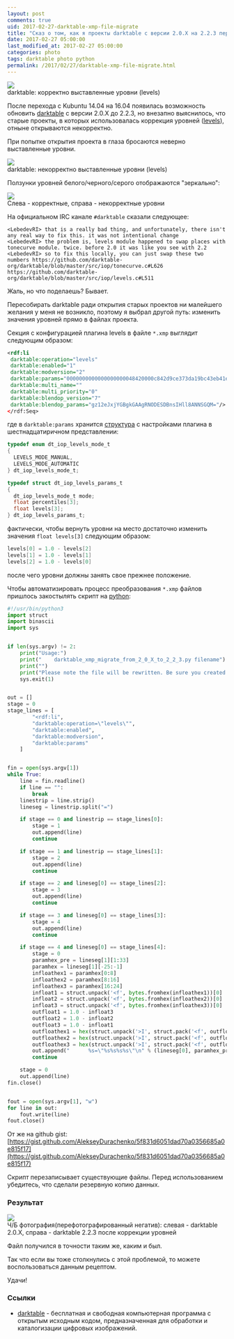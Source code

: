 ```yaml
---
layout: post
comments: true
uid: 2017-02-27-darktable-xmp-file-migrate
title: "Сказ о том, как я проекты darktable с версии 2.0.X на 2.2.3 переводил"
date: 2017-02-27 05:00:00
last_modified_at: 2017-02-27 05:00:00
categories: photo
tags: darktable photo python
permalink: /2017/02/27/darktable-xmp-file-migrate.html
---
```


<div class="post-image-container">
<a href="/img/posts/2017-02-27-darktable-xmp-file-migrate/levels-after.png">
<img class="post-image-img" src="/img/posts/2017-02-27-darktable-xmp-file-migrate/levels-after.png">
</a>
<div class="post-image-caption">darktable: корректно выставленные уровни (levels)</div>
</div>

После перехода с Kubuntu 14.04 на 16.04 появилась возможность обновить
[darktable][darktable] с версии 2.0.X до 2.2.3, но внезапно выяснилось, что
старые проекты, в которых использовалась коррекция уровней ([levels][darktable_levels]),
отныне открываются некорректно.

<!--more-->

При попытке открытия проекта в глаза бросаются неверно выставленные уровни.

<div class="post-image-container">
<a href="/img/posts/2017-02-27-darktable-xmp-file-migrate/levels-before.png">
<img class="post-image-img" src="/img/posts/2017-02-27-darktable-xmp-file-migrate/levels-before.png">
</a>
<div class="post-image-caption">darktable: некорректно выставленные уровни (levels)</div>
</div>

Ползунки уровней белого/черного/серого отображаются "зеркально":

<div class="post-image-container">
<a href="/img/posts/2017-02-27-darktable-xmp-file-migrate/levels-before-and-after.png">
<img class="post-image-img" src="/img/posts/2017-02-27-darktable-xmp-file-migrate/levels-before-and-after.png">
</a>
<div class="post-image-caption">Слева - корректные, справа - некорректные уровни</div>
</div>

На официальном IRC канале `#darktable` сказали следующее:

```
<LebedevRI> that is a really bad thing, and unfortunately, there isn't any real way to fix this. it was not intentional change
<LebedevRI> the problem is, levels module happened to swap places with tonecurve module. twice. before 2.0 it was like you see with 2.2
<LebedevRI> so to fix this locally, you can just swap these two numbers https://github.com/darktable-org/darktable/blob/master/src/iop/tonecurve.c#L626 https://github.com/darktable-org/darktable/blob/master/src/iop/levels.c#L511
```

Жаль, но что поделаешь? Бывает.

Пересобирать darktable ради открытия старых проектов ни малейшего желания
у меня не возникло, поэтому я выбрал другой путь: изменить значения
уровней прямо в файлах проекта.

Секция с конфигурацией плагина levels в файле `*.xmp` выглядит следующим образом:

```xml
<rdf:li
 darktable:operation="levels"
 darktable:enabled="1"
 darktable:modversion="2"
 darktable:params="0000000000000000000048420000c842d9ce373da19bc43eb41e393f"
 darktable:multi_name=""
 darktable:multi_priority="0"
 darktable:blendop_version="7"
 darktable:blendop_params="gz12eJxjYGBgkGAAgRNODESDBnsIHll8ANNSGQM="/>
</rdf:Seq>
```

где в `darktable:params` хранится [структура](https://github.com/darktable-org/darktable/blob/master/src/iop/levels.c#L65-L70) с настройками плагина в шестнадцатиричном представлении:

```c
typedef enum dt_iop_levels_mode_t
{
  LEVELS_MODE_MANUAL,
  LEVELS_MODE_AUTOMATIC
} dt_iop_levels_mode_t;

typedef struct dt_iop_levels_params_t
{
  dt_iop_levels_mode_t mode;
  float percentiles[3];
  float levels[3];
} dt_iop_levels_params_t;
```

фактически, чтобы вернуть уровни на место достаточно изменить значения
`float levels[3]` следующим образом:

```c
levels[0] = 1.0 - levels[2]
levels[1] = 1.0 - levels[1]
levels[2] = 1.0 - levels[0]
```

после чего уровни должны занять свое прежнее положение.

Чтобы автоматизировать процесс преобразования `*.xmp` файлов пришлось
закостылять скрипт на [python][python]:

```python
#!/usr/bin/python3
import struct
import binascii
import sys


if len(sys.argv) != 2:
    print("Usage:")
    print("    darktable_xmp_migrate_from_2_0_X_to_2_2_3.py filename")
    print("")
    print("Please note the file will be rewritten. Be sure you created a backup")
    sys.exit(1)


out = []
stage = 0
stage_lines = [
        "<rdf:li",
        "darktable:operation=\"levels\"",
        "darktable:enabled",
        "darktable:modversion",
        "darktable:params"
    ]


fin = open(sys.argv[1])
while True:
    line = fin.readline()
    if line == "":
        break
    linestrip = line.strip()
    lineseg = linestrip.split("=")

    if stage == 0 and linestrip == stage_lines[0]:
        stage = 1
        out.append(line)
        continue

    if stage == 1 and linestrip == stage_lines[1]:
        stage = 2
        out.append(line)
        continue

    if stage == 2 and lineseg[0] == stage_lines[2]:
        stage = 3
        out.append(line)
        continue

    if stage == 3 and lineseg[0] == stage_lines[3]:
        stage = 4
        out.append(line)
        continue

    if stage == 4 and lineseg[0] == stage_lines[4]:
        stage = 0
        paramhex_pre = lineseg[1][1:33]
        paramhex = lineseg[1][-25:-1]
        infloathex1 = paramhex[0:8]
        infloathex2 = paramhex[8:16]
        infloathex3 = paramhex[16:24]
        infloat1 = struct.unpack('<f', bytes.fromhex(infloathex1))[0]
        infloat2 = struct.unpack('<f', bytes.fromhex(infloathex2))[0]
        infloat3 = struct.unpack('<f', bytes.fromhex(infloathex3))[0]
        outfloat1 = 1.0 - infloat3
        outfloat2 = 1.0 - infloat2
        outfloat3 = 1.0 - infloat1
        outfloathex1 = hex(struct.unpack('>I', struct.pack('<f', outfloat1))[0])[2:].rjust(8, '0')
        outfloathex2 = hex(struct.unpack('>I', struct.pack('<f', outfloat2))[0])[2:].rjust(8, '0')
        outfloathex3 = hex(struct.unpack('>I', struct.pack('<f', outfloat3))[0])[2:].rjust(8, '0')
        out.append("      %s=\"%s%s%s%s\"\n" % (lineseg[0], paramhex_pre, outfloathex1, outfloathex2, outfloathex3,))
        continue

    stage = 0
    out.append(line)
fin.close()


fout = open(sys.argv[1], "w")
for line in out:
    fout.write(line)
fout.close()
```

От же на github gist: [https://gist.github.com/AlekseyDurachenko/5f831d6051dad70a0356685a0e815f17](https://gist.github.com/AlekseyDurachenko/5f831d6051dad70a0356685a0e815f17)

<p class="alert alert-danger">
Скрипт перезаписывает существующие файлы. Перед использованием убедитесь,
что сделали резервную копию данных.
</p>

### Результат ###

<div class="post-image-container">
<a href="/img/posts/2017-02-27-darktable-xmp-file-migrate/bw_result_dt20X_left_dt223_right.jpg">
<img class="post-image-img" src="/img/posts/2017-02-27-darktable-xmp-file-migrate/bw_result_dt20X_left_dt223_right.jpg">
</a>
<div class="post-image-caption">Ч/Б фотография(перефотографированный негатив): слевая - darktable 2.0.X, справа - darktable 2.2.3 после коррекции уровней</div>
</div>

Файл получился в точности таким же, каким и был.

Так что если вы тоже столкнулись с этой проблемой, то можете
воспользоваться данным рецептом.

Удачи!

### Ссылки ###

- [darktable][darktable] - бесплатная и свободная компьютерная программа с открытым исходным кодом, предназначенная для обработки и каталогизации цифровых изображений.

[darktable]: http://www.darktable.org/
[darktable_levels]: https://www.darktable.org/usermanual/ch03s04s02.html.php
[python]: https://www.python.org/
